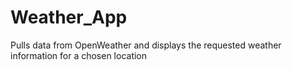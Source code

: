 # Weather_App
Pulls data from OpenWeather and displays the requested weather information for a chosen location

